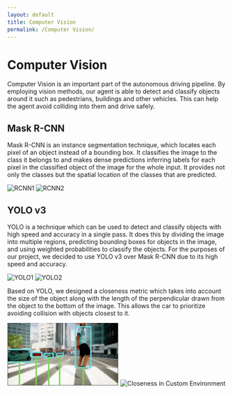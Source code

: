 ```yaml
---
layout: default
title: Computer Vision
permalink: /Computer Vision/
---
```


# Computer Vision

Computer Vision is an important part of the autonomous driving pipeline. By employing vision methods, our agent is able to detect and classify objects around it such as pedestrians, buildings and other vehicles. This can help the agent avoid colliding into them and drive safely.

## Mask R-CNN
Mask R-CNN is an instance segmentation technique, which locates each pixel of an object instead of a bounding box.  It classifies the image to the class it belongs to and makes dense predictions inferring labels for each pixel in the classified object of the image for the whole input. It provides not only the classes but the spatial location of the classes that are predicted. 


![RCNN1](../images/Rcnn1.png)
![RCNN2](../images/rcnn2.png)

## YOLO v3
YOLO is a technique which can be used to detect and classify objects with high speed and accuracy in a single pass. It does this by dividing the image into multiple regions, predicting bounding boxes for objects in the image, and using weighted probabilities to classify the objects. For the purposes of our project, we decided to use YOLO v3 over Mask R-CNN due to its high speed and accuracy.

![YOLO1](../images/carsyolo.jpg)
![YOLO2](../images/pedestrian2yolo.jpg)

Based on YOLO, we designed a closeness metric which takes into account the size of the object along with the length of the perpendicular drawn from the object to the bottom of the image. This allows the car to prioritize avoiding collision with objects closest to it.

![Closeness in City Environment](images/closeness_city.jpg)
![Closeness in Custom Environment](../images/closeness_custom.png)
